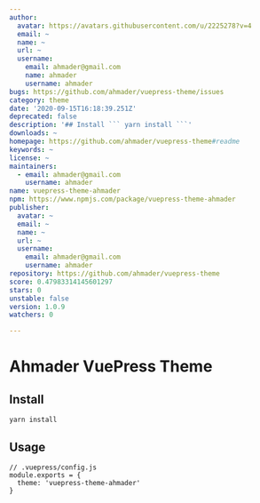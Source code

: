 ```yaml
---
author:
  avatar: https://avatars.githubusercontent.com/u/2225278?v=4
  email: ~
  name: ~
  url: ~
  username:
    email: ahmader@gmail.com
    name: ahmader
    username: ahmader
bugs: https://github.com/ahmader/vuepress-theme/issues
category: theme
date: '2020-09-15T16:18:39.251Z'
deprecated: false
description: '## Install ``` yarn install ```'
downloads: ~
homepage: https://github.com/ahmader/vuepress-theme#readme
keywords: ~
license: ~
maintainers:
  - email: ahmader@gmail.com
    username: ahmader
name: vuepress-theme-ahmader
npm: https://www.npmjs.com/package/vuepress-theme-ahmader
publisher:
  avatar: ~
  email: ~
  name: ~
  url: ~
  username:
    email: ahmader@gmail.com
    username: ahmader
repository: https://github.com/ahmader/vuepress-theme
score: 0.47983314145601297
stars: 0
unstable: false
version: 1.0.9
watchers: 0

---
```


# Ahmader VuePress Theme

## Install
```
yarn install
```

## Usage
```
// .vuepress/config.js
module.exports = {
  theme: 'vuepress-theme-ahmader'
}
```

